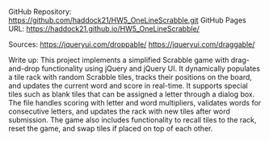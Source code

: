 GitHub Repository: https://github.com/haddock21/HW5_OneLineScrabble.git
GitHub Pages URL: https://haddock21.github.io/HW5_OneLineScrabble/

Sources: https://jqueryui.com/droppable/ https://jqueryui.com/draggable/

Write up:
This project implements a simplified Scrabble game with drag-and-drop 
functionality using jQuery and jQuery UI. It dynamically populates a tile rack 
with random Scrabble tiles, tracks their positions on the board, and updates the 
current word and score in real-time. It supports special tiles such as blank tiles 
that can be assigned a letter through a dialog box. The file handles scoring with 
letter and word multipliers, validates words for consecutive letters, and updates 
the rack with new tiles after word submission. The game also includes functionality 
to recall tiles to the rack, reset the game, and swap tiles if placed on top of each 
other.
